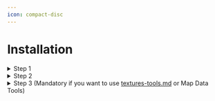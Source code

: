 ```yaml
---
icon: compact-disc
---
```


# Installation

<details>

<summary>Step 1</summary>

Open Blender, go to `Edit` > `Preferences` > `Add-ons`\
\
![](<../../../../.gitbook/assets/image (5).png>)

Press `Install...` and select the downloaded zip file.

</details>

<details>

<summary>Step 2</summary>

Now enable the Add-on by checking the checkbox\
\
![](../../../../.gitbook/assets/blender\_jOridI8vRR.gif)

</details>

<details>

<summary>Step 3 (Mandatory if you want to use <a data-mention href="usage/textures-tools.md">textures-tools.md</a> or Map Data Tools)</summary>

.NET 8 x64 Runtime must be installed in the system.

**Blender 4.0/4.1/4.2**

![](<../../../../.gitbook/assets/image (2).png>)

Install `PythonNET` module by clicking the `Install second: Install PythonNET` button.

</details>
